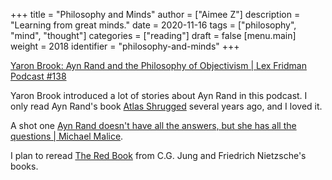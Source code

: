 +++
title = "Philosophy and Minds"
author = ["Aimee Z"]
description = "Learning from great minds."
date = 2020-11-16
tags = ["philosophy", "mind", "thought"]
categories = ["reading"]
draft = false
[menu.main]
  weight = 2018
  identifier = "philosophy-and-minds"
+++

[Yaron Brook: Ayn Rand and the Philosophy of Objectivism | Lex Fridman Podcast #138](https://www.youtube.com/watch?v=SOr1YYRljV8)

Yaron Brook introduced a lot of stories about Ayn Rand
in this podcast.
I only read Ayn Rand's book [Atlas Shrugged](https://en.wikipedia.org/wiki/Atlas%5FShrugged) several years ago,
and I loved it.

A shot one [Ayn Rand doesn't have all the answers, but she has all the questions | Michael Malice](https://www.youtube.com/watch?v=oC2nWeEhvcw).

I plan to reread [The Red Book](https://www.goodreads.com/book/show/6454477-the-red-book) from C.G. Jung
and Friedrich Nietzsche's books.
